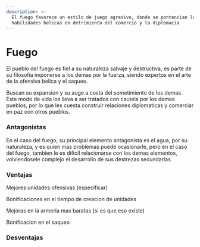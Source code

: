 ```yaml
---
description: >-
  El fuego favorece un estilo de juego agresivo, donde se pontencian las
  habilidades belicas en detrimiento del comercio y la diplomacia
---
```


# Fuego

El pueblo del fuego es fiel a su naturaleza salvaje y destructiva, es parte de su filosofia imponerse a los demas por la fuerza, siendo expertos en el arte de la ofensiva belica y el saqueo.

Buscan su expansion y su auge a costa del sometimiento de los demas. Este modo de vida los lleva a ser tratados con cautela por los demas pueblos, por lo que les cuesta construir relaciones diplomaticas y comerciar en paz con otros pueblos.&#x20;

### Antagonistas

En el caso del fuego, su principal elemento antagonista es el agua, por su naturaleza, y es quien mas problemas puede ocasionarle, pero en el caso del fuego, tambien le es dificil relacionarse con los demas elementos, volviendosele complejo el desarrollo de sus destrezas secundarias

### Ventajas

Mejores unidades ofensivas (especificar)

Bonificaciones en el tiempo de creacion de unidades

Mejoras en la armeria mas baratas (si es que eso existe)

Bonificacion en el saqueo



### Desventajas

